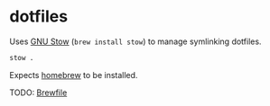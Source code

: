 # dotfiles

Uses [GNU Stow](https://www.gnu.org/software/stow/) (`brew install stow`) to manage symlinking dotfiles.

```sh
stow .
```

Expects [homebrew](https://brew.sh/) to be installed.

TODO: [Brewfile](https://github.com/Homebrew/homebrew-bundle)
